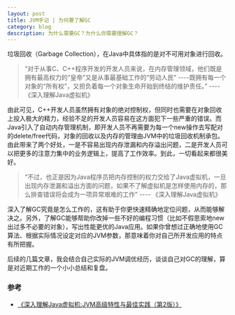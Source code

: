```yaml
---
layout: post
title: JVM手记 | 为何要了解GC
category: blog
description: 为什么需要GC？为什么你需要理解GC？
---
```


垃圾回收（Garbage Collection），在Java中具体指的是对不可用对象进行回收。

> “对于从事C、C++程序开发的开发人员来说，在内存管理领域，他们既是拥有最高权力的“皇帝”又是从事最基础工作的“劳动人民” ----既拥有每一个对象的“所有权”，又担负着每一个对象生命开始到终结的维护责任。”    ---- 《深入理解Java虚拟机》   

由此可见，C++开发人员虽然拥有对象的绝对控制权，但同时也需要在对象回收上投入极大的精力，经验不足的开发人员容易在这方面犯下一些严重的错误。而Java引入了自动内存管理机制，即开发人员不再需要为每一个new操作去写配对的delete/free代码，对象的回收以及内存的管理由JVM中的垃圾回收机制承包。由此带来了两个好处，一是不容易出现内存泄漏和内存溢出问题，二是开发人员可以把更多的注意力集中的业务逻辑上，提高了工作效率。到此，一切看起来都很美好。

> “不过，也正是因为Java程序员把内存控制的权力交给了Java虚拟机，一旦出现内存泄漏和溢出方面的问题，如果不了解虚拟机是怎样使用内存的，那么排查错误将会成为一项异常艰难的工作”    ---- 《深入理解Java虚拟机》

深入了解GC究竟是怎么工作的，这有助于你更快速精确地定位问题，从而能够解决之。另外，了解GC能够帮助你改掉一些不好的编程习惯（比如不假思索地new出过多不必要的对象），写出性能更优的Java应用。如果你曾想过正确地使用GC算法、根据实际情况设定对应的JVM参数，那意味着你对自己所开发应用的特点有所把握。

后续的几篇文章，我会结合自己实际的JVM调优经历，谈谈自己对GC的理解，算是对近期工作的一个小小总结和复盘。

### 参考

* [《深入理解Java虚拟机:JVM高级特性与最佳实践（第2版）》][1]

[1]: https://www.amazon.cn/%E5%9B%BE%E4%B9%A6/dp/B00D2ID4PK/ref=sr_1_1?ie=UTF8&qid=1490516490&sr=8-1&keywords=%E6%B7%B1%E5%85%A5%E7%90%86%E8%A7%A3java%E8%99%9A%E6%8B%9F%E6%9C%BA